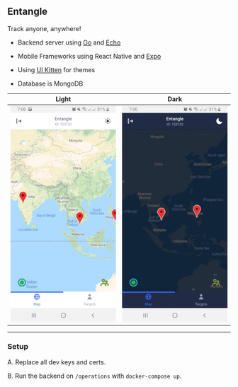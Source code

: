 ## Entangle

Track anyone, anywhere!

- Backend server using [Go](https://golang.org/) and [Echo](https://echo.labstack.com/)

- Mobile Frameworks using React Native and [Expo](https://expo.io/)

- Using [UI Kitten](https://akveo.github.io/react-native-ui-kitten/) for themes

- Database is MongoDB

|          Light          |          Dark          |
| :---------------------: | :--------------------: |
| <img src="lightsm.jpg"> | <img src="darksm.jpg"> |

---

### Setup

A. Replace all dev keys and certs.

B. Run the backend on `/operations` with `docker-compose up`.
